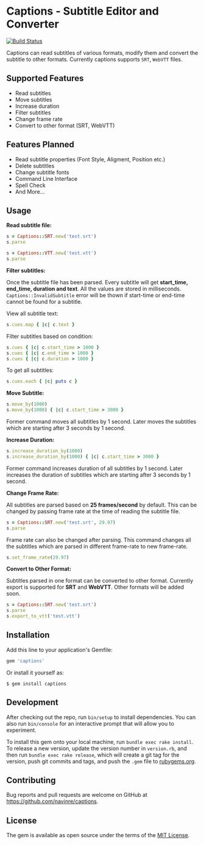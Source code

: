 # Captions - Subtitle Editor and Converter

[![Build Status](https://travis-ci.org/navinre/captions.svg?branch=master)](https://travis-ci.org/navinre/captions)

Captions can read subtitles of various formats, modify them and convert the subtitle to other formats. Currently captions supports `SRT`, `WebVTT` files.

## Supported Features
- Read subtitles
- Move subtitles
- Increase duration
- Filter subtitles
- Change frame rate
- Convert to other format (SRT, WebVTT)

## Features Planned
- Read subtitle properties (Font Style, Aligment, Position etc.)
- Delete subtitles
- Change subtitle fonts
- Command Line Interface
- Spell Check
- And More...


## Usage

**Read subtitle file:**

```ruby
s = Captions::SRT.new('test.srt')
s.parse

s = Captions::VTT.new('test.vtt')
s.parse
```

**Filter subtitles:**

Once the subtitle file has been parsed. Every subtitle will get **start_time, end_time, duration and text**. All the values are stored in milliseconds. `Captions::InvalidSubtitle` error will be thown if start-time or end-time cannot be found for a subtitle.

View all subtitle text:
```ruby
s.cues.map { |c| c.text }
```

Filter subtitles based on condition:
```ruby
s.cues { |c| c.start_time > 1000 }
s.cues { |c| c.end_time > 1000 }
s.cues { |c| c.duration > 1000 }
```

To get all subtitles:
```ruby
s.cues.each { |c| puts c }
```

**Move Subtitle:**

```ruby
s.move_by(1000)
s.move_by(1000) { |c| c.start_time > 3000 }
```

Former command moves all subtitles by 1 second. Later moves the subtitles which are starting after 3 seconds by 1 second.

**Increase Duration:**

```ruby
s.increase_duration_by(1000)
s.increase_duration_by(1000) { |c| c.start_time > 3000 }
```

Former command increases duration of all subtitles by 1 second. Later increases the duration of subtitles which are starting after 3 seconds by 1 second.

**Change Frame Rate:**

All subtitles are parsed based on **25 frames/second** by default. This can be changed by passing frame rate at the time of reading the subtitle file.

```ruby
s = Captions::SRT.new('test.srt', 29.97)
s.parse
```

Frame rate can also be changed after parsing. This command changes all the subtitles which are parsed in different frame-rate to new frame-rate.

```ruby
s.set_frame_rate(29.97)
```

**Convert to Other Format:**

Subtitles parsed in one format can be converted to other format. Currently export is supported for **SRT** and **WebVTT**. Other formats will be added soon.

```ruby
s = Captions::SRT.new('test.srt')
s.parse
s.export_to_vtt('test.vtt')
```

## Installation

Add this line to your application's Gemfile:

```ruby
gem 'captions'
```

Or install it yourself as:

    $ gem install captions


## Development

After checking out the repo, run `bin/setup` to install dependencies. You can also run `bin/console` for an interactive prompt that will allow you to experiment.

To install this gem onto your local machine, run `bundle exec rake install`. To release a new version, update the version number in `version.rb`, and then run `bundle exec rake release`, which will create a git tag for the version, push git commits and tags, and push the `.gem` file to [rubygems.org](https://rubygems.org).

## Contributing

Bug reports and pull requests are welcome on GitHub at https://github.com/navinre/captions.


## License

The gem is available as open source under the terms of the [MIT License](http://opensource.org/licenses/MIT).

